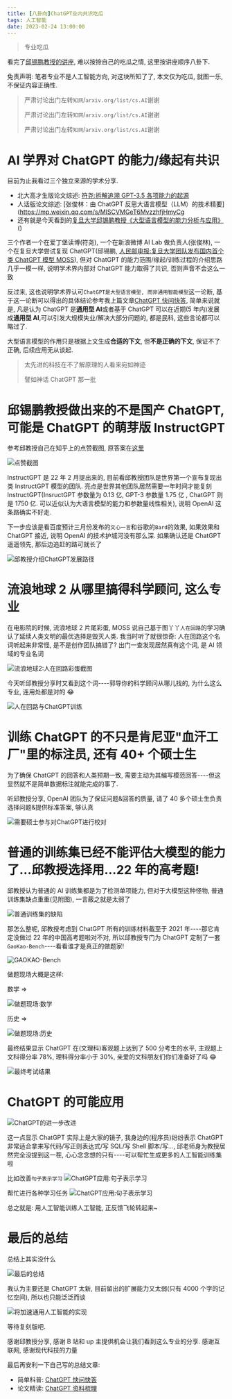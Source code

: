 ```yaml
---
title: [八卦向]ChatGPT业内共识吃瓜
tags: 人工智能
date: 2023-02-24 13:00:00
---
```


> 专业吃瓜

看完了[邱锡鹏教授的讲座](https://www.bilibili.com/video/BV1Tx4y1w78p), 难以按捺自己的吃瓜之情, 这里按讲座顺序八卦下.

免责声明: 笔者专业不是人工智能方向, 对这块所知了了, 本文仅为吃瓜, 就图一乐, 不保证内容正确性.

> 严肃讨论出门左转`知网`/`arxiv.org/list/cs.AI`谢谢
>
> 严肃讨论出门左转`知网`/`arxiv.org/list/cs.AI`谢谢
>
> 严肃讨论出门左转`知网`/`arxiv.org/list/cs.AI`谢谢

# AI 学界对 ChatGPT 的能力/缘起有共识

目前为止我看过三个独立来源的学术分享.

- 北大高才生版论文综述: [符尧:拆解追溯 GPT-3.5 各项能力的起源](https://yaofu.notion.site/GPT-3-5-360081d91ec245f29029d37b54573756#cf00f4e11d974187956122ce7d534386)
- 人话版论文综述: [张俊林：由 ChatGPT 反思大语言模型（LLM）的技术精要](https://mp.weixin.qq.com/s/MISCVMGeT6MvzzhfjHmyCg
- 还有就是今天看到的[复旦大学邱锡鹏教授《大型语言模型的能力分析与应用》](https://www.bilibili.com/video/BV1Tx4y1w78p)()

三个作者一个在爱丁堡读博(符尧), 一个在新浪微博 AI Lab 做负责人(张俊林), 一个在复旦大学尝试复现 ChatGPT(邱锡鹏, [人民邮电报:复旦大学团队发布国内首个类 ChatGPT 模型 MOSS](https://paper.cnii.com.cn/article/terms-zh-cn_16337_315620.html)), 但对 ChatGPT 的能力范围/缘起/训练过程的介绍思路几乎一模一样, 说明学术界内部对 ChatGPT 能力取得了共识, 否则声音不会这么一致

反过来, 这也说明学术界认可`ChatGPT是大型语言模型, 而非通用智能模型`这一论断, 基于这一论断可以得出的具体结论参考我上篇文章[ChatGPT 快问快答](https://mp.weixin.qq.com/s/i-aDQBsOFzj2vv6UNO4Big), 简单来说就是, 凡是认为 ChatGPT 是**通用型 AI**或者基于 ChatGPT 可以在近期(5 年内)发展成**通用型 AI**,可以引发大规模失业/解决大部分问题的, 都是民科, 这些言论都可以略过了.

大型语言模型的作用只是根据上文生成**合适的下文**, 但**不是正确的下文**, 保证不了正确, 后续应用无从谈起.

> 太先进的科技在不了解原理的人看来宛如神迹
>
> 譬如神话 ChatGPT 那一批

# 邱锡鹏教授做出来的不是国产 ChatGPT, 可能是 ChatGPT 的萌芽版 InstructGPT

参考邱教授自己在知乎上的点赞截图, 原答案在[这里](https://www.zhihu.com/question/585248111/answer/2903543913)

![点赞截图](https://article.biliimg.com/bfs/article/8114581b4c0ded3ee308d099cffef64f3767de72.png)

InstructGPT 是 22 年 2 月提出来的, 目前看邱教授团队是世界第一个宣布复现出类 InstructGPT 模型的团队. 亮点是世界其他团队居然需要一年时间才能复刻 InstructGPT(InsructGPT 参数量为 0.13 亿, GPT-3 参数量 1.75 亿 , ChatGPT 则是 1750 亿. 可以近似认为大语言模型的能力和参数量线性相关), 说明 OpenAI 这条路确实不好走.

下一步应该是看百度预计三月份发布的`文心一言`和谷歌的`Bard`的效果, 如果效果和 ChatGPT 接近, 说明 OpenAI 的技术护城河没有那么深. 如果确认还是 ChatGPT 遥遥领先, 那后边追赶的路可就长了

![邱教授介绍ChatGPT发展路径](https://article.biliimg.com/bfs/article/2fe1af3d2bac5c16957a379c7288f2985bd79de7.png)

# 流浪地球 2 从哪里搞得科学顾问, 这么专业

在电影院的时候, 流浪地球 2 片尾彩蛋, MOSS 说自己基于图丫丫`人在回路`的学习确认了延续人类文明的最优选择是毁灭人类. 我当时听了就很惊奇: 人在回路这个名词听起来非常怪, 是不是创作团队搞错了? 出门一查发现居然真有这个词, 是 AI 领域的专业名词

![流浪地球2:人在回路彩蛋截图](https://article.biliimg.com/bfs/article/7b1de153827b2acc840655c6fca690cd410bbe9e.png)

今天听邱教授分享时又看到这个词----郭导你的科学顾问从哪儿找的, 为什么这么专业, 连用处都是对的 😂

![人在回路与ChatGPT训练](https://article.biliimg.com/bfs/article/0c7b881ed16088763c744f7a3f2a9b76ef111e5f.png)

# 训练 ChatGPT 的不只是肯尼亚"血汗工厂"里的标注员, 还有 40+ 个硕士生

为了确保 ChatGPT 的回答和人类预期一致, 需要主动为其编写模范回答----但这显然就不是简单数据标注就能完成的事了.

听邱教授分享, OpenAI 团队为了保证问题&回答的质量, 请了 40 多个硕士生负责选择问题&提供标准答案, 够认真

![需要硕士参与对ChatGPT进行校对](https://article.biliimg.com/bfs/article/497a88eed147da020ca460c6218bd3f0c7868ee6.png)

# 普通的训练集已经不能评估大模型的能力了...邱教授选择用...22 年的高考题!

邱教授认为普通的 AI 训练集都是为了检测单项能力, 但对于大模型这种怪物, 普通训练集缺点重重(见附图), 一言蔽之就是太弱了

![普通训练集的缺陷](https://article.biliimg.com/bfs/article/eede2374f8ca9c536f9068ec134ea3e4e389825b.png)

那怎么整呢, 邱教授考虑到 ChatGPT 所有的训练材料截至于 2021 年----那它肯定没做过 22 年的中国高考题啦对不对, 所以邱教授专门为 ChatGPT 定制了一套`GaoKao-Bench`----看看谁才是真正的做题家!

![GAOKAO-Bench](https://article.biliimg.com/bfs/article/bd764f573759cf89d85be25d31b872ca82b1b164.png)

做题现场大概是这样:

数学 =>

![做题现场:数学](https://article.biliimg.com/bfs/article/56c14eff30dbcbe58329d43d1fc33559420df25d.png)

历史 =>

![做题现场:历史](https://article.biliimg.com/bfs/article/25082b024f382909346871701dd2f01c18e9fe11.png)

最终结果显示 ChatGPT 在(文理科)客观题上达到了 500 分考生的水平, 主观题上文科得分率 78%, 理科得分率小于 30%, 亲爱的文科朋友们你们准备好了吗 😂

![最终考试结果](https://article.biliimg.com/bfs/article/43404b09d2e305cf692a80b701291f6850d4758f.png)

# ChatGPT 的可能应用

![ChatGPT的进一步改进](https://article.biliimg.com/bfs/article/024d483a43c0847f2d06b8b48eeabdc9ecd67f84.png)

这一点显示 ChatGPT 实际上是大家的镜子, 我身边的(程序员)纷纷表示 ChatGPT 非常适合拿来写代码/写正则表达式/写 SQL/写 Shell 脚本/写..., 邱老师身为教授居然完全没提到这一茬, 心心念念想的只有----可以帮忙生成更多的人工智能训练集啦

比如改善`句子表示学习`
![ChatGPT应用:句子表示学习](https://article.biliimg.com/bfs/article/44fad1a0236232a0b1a3e6ce337ceaf6bfe25a02.png)

帮忙进行各种学习任务
![ChatGPT应用:句子表示学习](https://article.biliimg.com/bfs/article/86d4447054074cc90eadeb20c52f2d2c12dc5918.png)

总之就是: 用人工智能训练人工智能, 正反馈飞轮转起来~

# 最后的总结

总结上其实没什么

![最后的总结](https://article.biliimg.com/bfs/article/1faea9c5acab3d6a719feab23d0daa65962da25d.png)

我认为主要还是 ChatGPT 太新, 目前留出的扩展能力又太弱(只有 4000 个字的记忆空间), 所以也只能泛泛而谈

![将加速通用人工智能的实现](https://article.biliimg.com/bfs/article/60fea0071901377af773a63991b0223dae09a563.png)

等待复刻版吧.

感谢邱教授分享, 感谢 B 站和 up 主提供机会让我们看到这么专业的分享. 感谢互联网, 感谢现代科技的力量

最后再安利一下自己写的总结文章:

- 简单科普: [ChatGPT 快问快答](https://mp.weixin.qq.com/s/i-aDQBsOFzj2vv6UNO4Big)
- 论文精读: [ChatGPT 资料梳理](https://mp.weixin.qq.com/s/GilyrTia3aVygoXIiZPRYA)
